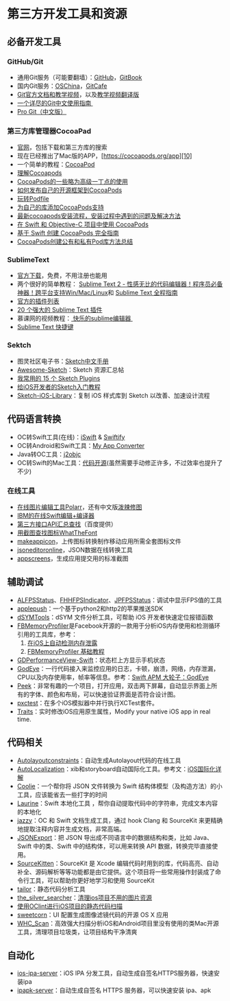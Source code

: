 # 第三方开发工具和资源
## 必备开发工具
### GitHub/Git
- 通用Git服务（可能要翻墙）：[GitHub][1]，[GitBook][2]
- 国内Git服务：[OSChina][3]，[GitCafe][4]
- [Git官方文档和教学视频][5]，以及[教学视频翻译版][6]
- [一个详尽的Git中文使用指南 ][7]
- [Pro Git（中文版）][8]

### 第三方库管理器CocoaPad
- [官网][9]，包括下载和第三方库的搜索
- 现在已经推出了Mac版的APP，[https://cocoapods.org/app][10]
- 一个简单的教程：[CocoaPod][11]
- [理解Cocoapods][12]
- [CocoaPods的一些略为高级一丁点的使用][13]
- [如何发布自己的开源框架到CocoaPods][14]
- [玩转Podfile][15]
- [为自己的库添加CocoaPods支持][16]
- [最新cocoapods安装流程，安装过程中遇到的问题及解决方法][17]
- [在 Swift 和 Objective-C 项目中使用 CocoaPods][18]
- [基于 Swift 创建 CocoaPods 完全指南][19]
- [CocoaPods创建公有和私有Pod库方法总结][20]

### SublimeText
- [官方下载][21]，免费，不用注册也能用
- 两个很好的简单教程：
[Sublime Text 2 - 性感无比的代码编辑器！程序员必备神器！跨平台支持Win/Mac/Linux][22]和
[Sublime Text 全程指南][23]
- [官方的插件列表][24]
- [20 个强大的 Sublime Text 插件][25]
- 慕课网的视频教程：[ 快乐的sublime编辑器 ][26]
- [Sublime Text 快捷键][27]

### Sektch
- 图灵社区电子书：[Sketch中文手册][28]
- [Awesome-Sketch][29]：Sketch 资源汇总帖
- [我常用的 15 个 Sketch Plugins][30]
- [给iOS开发者的Sketch入门教程][31]
- [Sketch-iOS-Library][32]：复制 iOS 样式库到 Sketch 以改善、加速设计流程

## 代码语言转换
- OC转Swift工具(在线)：[iSwift][33] & [Swiftify][34]
- OC转Android和Swift工具：[My App Converter][35]
- Java转OC工具：[j2objc][36]
- OC转Swift的Mac工具：[代码开源][37](虽然需要手动修正许多，不过效率也提升了不少)

### 在线工具
- [在线图片编辑工具Polarr][38]，还有中文版[泼辣修图][39]
- [IBM的在线Swift编辑+编译器][40]
- [第三方接口API汇总查找][41]（百度提供）
- [用截图查找图标WhatTheFont][42]
- [makeappicon][43]，上传图标转换制作移动应用所需全套图标文件
- [jsoneditoronline][44]，JSON数据在线转换工具
- [appscreens][45]，生成应用提交用的标准截图

## 辅助调试
- [ALFPSStatus][46]、[FHHFPSIndicator][47]、[JPFPSStatus][48]：调试中显示FPS值的工具
- [applepush][49]：一个基于python2和http2的苹果推送SDK
- [dSYMTools][50]：dSYM 文件分析工具，可帮助 iOS 开发者快速定位报错函数
- [FBMemoryProfiler][51]是Facebook开源的一款用于分析iOS内存使用和检测循环引用的工具库，参考：
	1. [在iOS上自动检测内存泄露][52]
	2. [FBMemoryProfiler 基础教程][53]
 - [GDPerformanceView-Swift][54]：状态栏上方显示手机状态
- [GodEye][55]：一行代码接入来监控应用的日志，卡顿，崩溃，网络，内存泄漏，CPU以及内存使用率，帧率等信息。参考：[Swift APM 大轮子：GodEye][56]
- [Peek][57]：非常有趣的一个项目，打开应用，双击两下屏幕，自动显示界面上所有的字体、颜色和布局，可以快速验证界面是否符合设计图。
- [pxctest][58]：在多个iOS模拟器中并行执行XCTest套件。
- [Traits][59]：实时修改iOS应用原生属性，Modify your native iOS app in real time. 

## 代码相关
- [Autolayoutconstraints][60]：自动生成Autolayout代码的在线工具
- [AutoLocalization][61]：xib和storyboard自动国际化工具。参考文：[iOS国际化详解][62]
- [Coolie][63]：一个帮你将 JSON 文件转换为 Swift 结构体模型（及构造方法）的小工具，应该能省去一些打字的时间
- [Laurine][64]：Swift 本地化工具 ，帮你自动提取代码中的字符串，完成文本内容的本地化
- [jazzy][65]：OC 和 Swift 文档生成工具，通过 hook Clang 和 SourceKit 来更精确地提取注释内容并生成文档，非常高端。
- [JSONExport][66]：把 JSON 导出成不同语言中的数据结构和类，比如 Java、Swift 中的类、Swift 中的结构体，可以用来转换 API 数据，转换完毕直接使用。
- [SourceKitten][67]：SourceKit 是 Xcode 编辑代码时用到的库，代码高亮、自动补全、源码解析等等功能都是由它提供。这个项目将一些常用操作封装成了命令行工具，可以帮助你更好地学习和使用 SourceKit
- [tailor][68]：静态代码分析工具
- [the\_silver\_searcher][69]：[清理ios项目不用的图片资源][70]
- [使用OClint进行iOS项目的静态代码扫描][71]
- [sweetcorn][72]：UI 配置生成图像滤镜代码的开源 OS X 应用
- [WHC\_Scan][73]：高效强大扫描分析iOS和Android项目里没有使用的类Mac开源工具，清理项目垃圾类，让项目结构干净清爽

## 自动化
- [ios-ipa-server][74]：iOS IPA 分发工具，自动生成自签名HTTPS服务器，快速安装ipa
- [ipapk-server][75]：自动生成自签名 HTTPS 服务器，可以快速安装 ipa、apk


[1]:	https://github.com
[2]:	www.gitbook.com
[3]:	http://git.oschina.net
[4]:	www.gitcafe.com
[5]:	https://git-scm.com/doc
[6]:	http://www.nowcoder.com/courses/2
[7]:	https://github.com/xirong/my-git/blob/master/how-to-use-github.md
[8]:	http://git.oschina.net/progit/index.html
[9]:	https://cocoapods.org
[10]:	https://cocoapods.org/app
[11]:	http://conanwhf.gitcafe.io/2015/09/20/CocoaPod/
[12]:	https://segmentfault.com/a/1190000005041357 "理解Cocoapods"
[13]:	http://supermao.cn/cocoapodsde-xie-lue-wei-gao-ji-ding-dian-de-shi-yong/
[14]:	http://www.jianshu.com/p/32ba94d41861 "如何发布自己的开源框架到CocoaPods"
[15]:	http://www.cnblogs.com/Mr-ios/p/5310666.html "玩转Podfile"
[16]:	http://www.saitjr.com/ios/ios-trunk-cocoapods.html
[17]:	http://www.cnblogs.com/guanshenbao/p/5534578.html "最新cocoapods安装流程，安装过程中遇到的问题及解决方法"
[18]:	http://swift.gg/2016/07/13/using-cocoapods-in-your-swift-and-objective-c-projects/ "在 Swift 和 Objective-C 项目中使用 CocoaPods"
[19]:	http://swift.gg/2016/12/15/cocoapods-making-guide/ "基于 Swift 创建 CocoaPods 完全指南"
[20]:	https://segmentfault.com/a/1190000007947371 "CocoaPods创建公有和私有Pod库方法总结"
[21]:	http://www.sublimetext.com/2
[22]:	http://www.iplaysoft.com/sublimetext.html
[23]:	http://lucida.me/blog/sublime-text-complete-guide/
[24]:	https://github.com/SublimeText
[25]:	http://www.oschina.net/translate/20-powerful-sublimetext-plugins
[26]:	http://www.imooc.com/learn/333
[27]:	https://github.com/liveNo/Sublime-Tutorial
[28]:	http://www.ituring.com.cn/book/1305
[29]:	https://gitcafe.com/riku/Awesome-Sketch
[30]:	https://qdan.me/list/VKzzo-KQHDlHHX5P
[31]:	http://www.jianshu.com/p/45eef5465185 "给iOS开发者的Sketch入门教程"
[32]:	https://github.com/bgian/Sketch-iOS-Library "Sketch-iOS-Library"
[33]:	http://iswift.org/try
[34]:	https://objectivec2swift.com/#/converter/code
[35]:	http://t.cn/Rzpk0D4 "My App Converter"
[36]:	https://github.com/google/j2objc "j2objc"
[37]:	https://github.com/yahoojapan/objc2swift "objc2swift"
[38]:	https://v3.polarr.co/#
[39]:	http://www.polaxiong.com/editor
[40]:	http://swiftlang.ng.bluemix.net/#/repl
[41]:	http://apistore.baidu.com/astore/index
[42]:	https://www.myfonts.com/WhatTheFont/
[43]:	http://makeappicon.com
[44]:	http://jsoneditoronline.org
[45]:	https://appscreens.io
[46]:	https://github.com/wybflb/ALFPSStatus "ALFPSStatus"
[47]:	https://github.com/jvjishou/FHHFPSIndicator "FHHFPSIndicator"
[48]:	https://github.com/joggerplus/JPFPSStatus "JPFPSStatus"
[49]:	https://github.com/yubang/applepush "applepush"
[50]:	https://github.com/answer-huang/dSYMTools "dSYMTools"
[51]:	https://github.com/facebook/FBMemoryProfiler "FBMemoryProfiler"
[52]:	http://ifujun.com/yi-wen-zai-iosshang-zi-dong-jian-ce-nei-cun-xie-lu/ "[译文]在iOS上自动检测内存泄露"
[53]:	http://ifujun.com/fbmemoryprofiler-shi-yong-ji-chu-jiao-cheng/
[54]:	https://github.com/dani-gavrilov/GDPerformanceView-Swift "GDPerformanceView-Swift"
[55]:	https://github.com/zixun/GodEye "GodEye"
[56]:	http://zixun.github.io/blog/2017/03/10/swift-apmda-lun-zi-godeye/ "Swift APM 大轮子：GodEye"
[57]:	https://github.com/shaps80/Peek "Peek"
[58]:	https://github.com/plu/pxctest "pxctest"
[59]:	https://github.com/krzysztofzablocki/Traits "Traits"
[60]:	https://autolayoutconstraints.com
[61]:	https://github.com/onezens/AutoLocalization "AutoLocalization"
[62]:	http://www.jianshu.com/p/7e1c7c210ec2
[63]:	https://github.com/nixzhu/Coolie "Coolie"
[64]:	https://github.com/JiriTrecak/Laurine "Laurine"
[65]:	https://github.com/realm/jazzy "jazzy"
[66]:	https://github.com/Ahmed-Ali/JSONExport "JSONExport"
[67]:	https://github.com/jpsim/SourceKitten "SourceKitten"
[68]:	https://github.com/sleekbyte/tailor "tailor"
[69]:	https://github.com/ggreer/the_silver_searcher "the_silver_searcher"
[70]:	https://segmentfault.com/a/1190000004852744 "清理ios项目不用的图片资源"
[71]:	http://blog.yourtion.com/static-code-analysis-ios-using-oclint.html
[72]:	https://github.com/FlexMonkey/sweetcorn "sweetcorn"
[73]:	https://github.com/netyouli/WHC_Scan "WHC_Scan"
[74]:	https://github.com/bumaociyuan/ios-ipa-server "ios-ipa-server"
[75]:	https://github.com/zhao0/ipapk-server "ipapk-server"